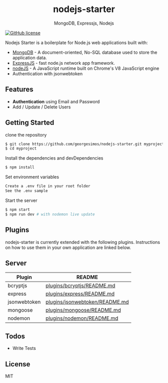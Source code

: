 <h1 align="center">
nodejs-starter
</h1>
<p align="center">
MongoDB, Expressjs, Nodejs
</p>

[![GitHub license](https://img.shields.io/badge/license-MIT-blue.svg)](https://github.com/georgesimos/nodejs-starter/blob/master/LICENSE)

Nodejs Starter is a boilerplate for Node.js web applications built with:

- [MongoDB](https://www.mongodb.com/) - A document-oriented, No-SQL database used to store the application data.
- [ExpressJS](https://expressjs.com/) - fast node.js network app framework.
- [nodeJS](https://nodejs.org/) - A JavaScript runtime built on Chrome's V8 JavaScript engine
- Authentication with jsonwebtoken

## Features

- **Authentication** using Email and Password
- Add / Update / Delete Users

## Getting Started

clone the repository

```sh
$ git clone https://github.com/georgesimos/nodejs-starter.git myproject
$ cd myproject
```

Install the dependencies and devDependencies

```sh
$ npm install
```

Set environment variables

```sh
Create a .env file in your root folder
See the .env sample
```

Start the server

```sh
$ npm start
$ npm run dev # with nodemon live update
```

## Plugins

nodejs-starter is currently extended with the following plugins. Instructions on how to use them in your own application are linked below.

## Server

| Plugin       | README                                                                                             |
| ------------ | -------------------------------------------------------------------------------------------------- |
| bcryptjs     | [plugins/bcryptjs/README.md](https://github.com/dcodeIO/bcrypt.js/blob/master/README.md)           |
| express      | [plugins/express/README.md](https://github.com/expressjs/express/blob/master/Readme.md)            |  |
| jsonwebtoken | [plugins/jsonwebtoken/README.md](https://github.com/auth0/node-jsonwebtoken/blob/master/README.md) |
| mongoose     | [plugins/mongoose/README.md](https://github.com/Automattic/mongoose/blob/master/README.md)         |
| nodemon      | [plugins/nodemon/README.md](https://github.com/remy/nodemon/blob/master/README.md)                 |

## Todos

- Write Tests

## License

MIT
